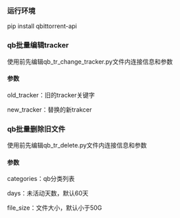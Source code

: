 ### 运行环境

pip install qbittorrent-api

### qb批量编辑tracker

使用前先编辑qb_tr_change_tracker.py文件内连接信息和参数

#### 参数

old_tracker：旧的tracker关键字

new_tracker：替换的新trakcer



### qb批量删除旧文件

使用前先编辑qb_tr_delete.py文件内连接信息和参数

#### 参数

categories：qb分类列表

days：未活动天数，默认60天

file_size：文件大小，默认小于50G